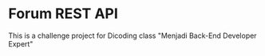 # Forum REST API
This is a challenge project for Dicoding class "Menjadi Back-End Developer Expert"
